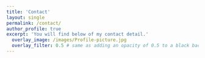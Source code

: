 ```yaml
---
title: 'Contact'
layout: single
permalink: /contact/
author_profile: true
excerpt: 'You will find below of my contact detail.'
  overlay_image: /images/Profile-picture.jpg
  overlay_filter: 0.5 # same as adding an opacity of 0.5 to a black background
---
```

